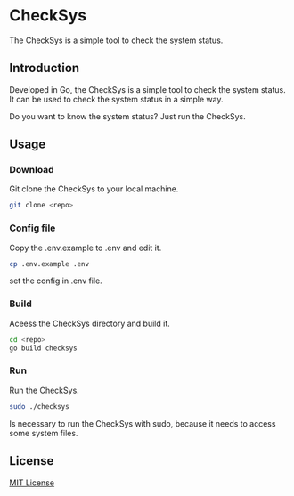 # CheckSys

The CheckSys is a simple tool to check the system status.

## Introduction

Developed in Go, the CheckSys is a simple tool to check the system status. It can be used to check the system status in a simple way.

Do you want to know the system status? Just run the CheckSys.

## Usage

### Download

Git clone the CheckSys to your local machine.

```bash
git clone <repo>
```

### Config file

Copy the .env.example to .env and edit it.

```bash
cp .env.example .env
```
set the config in .env file.

### Build

Aceess the CheckSys directory and build it.

```bash
cd <repo>
go build checksys
```

### Run

Run the CheckSys.

```bash
sudo ./checksys
```

Is necessary to run the CheckSys with sudo, because it needs to access some system files.

## License

[MIT License](LICENSE)



